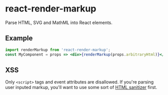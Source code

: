 # react-render-markup

Parse HTML, SVG and MathML into React elements.

## Example

```jsx
import renderMarkup from 'react-render-markup';
const MyComponent = props => <div>{renderMarkup(props.arbitraryHtml)}</div>;
```

## XSS

Only `<script>` tags and event attributes are disallowed. If you're parsing user inputed markup, you'll want to use some sort of [HTML sanitizer](https://www.npmjs.com/search?q=html%20sanitizer&page=1&ranking=optimal) first.
